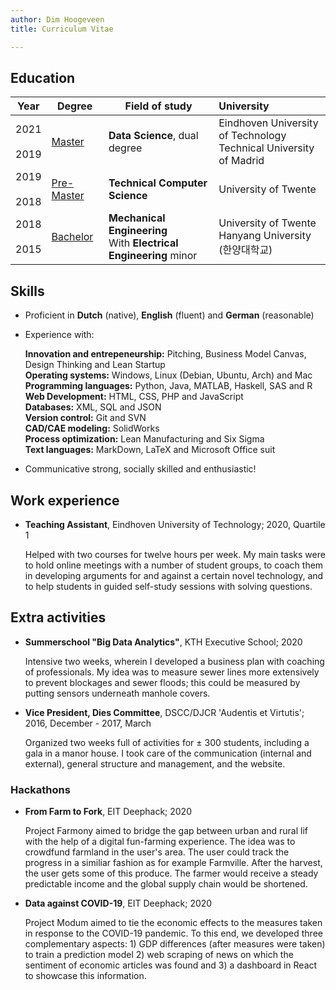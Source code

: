 ```yaml
---
author: Dim Hoogeveen
title: Curriculum Vitae

---
```


## Education

|  Year       |         Degree    |                     Field of study                                  |          University                          |
| :-----------: | ----------------- | ------------------------------------------------------------ | :----------------------------------------------------------- |
| 2021 <br> <i class="fas fa-long-arrow-alt-up"></i> <br> 2019 | <u>Master</u>     | **Data Science**, dual degree                                | Eindhoven University of Technology <br />Technical University of Madrid |
| 2019 <br> <i class="fas fa-long-arrow-alt-up" style="text-align: center;"></i> <br> 2018 | <u>Pre-Master</u> | **Technical Computer Science**                               | University of Twente                                         |
| 2018 <br> <i class="fas fa-long-arrow-alt-up" style="text-align: center;"></i> <br> 2015 | <u>Bachelor</u>   | **Mechanical Engineering**<br />With **Electrical Engineering** minor | University of Twente<br />Hanyang University (한양대학교)    |

## Skills

- Proficient in **Dutch** (native), **English** (fluent) and **German** (reasonable)

- Experience with:
  <p class="skill"><b>Innovation and entrepeneurship:</b> Pitching, Business Model Canvas, Design Thinking and Lean Startup <br>
  <b>Operating systems:</b> Windows, Linux (Debian, Ubuntu, Arch) and Mac <br>
  <b>Programming languages:</b> Python, Java, MATLAB, Haskell,  SAS and R <br>
  <b>Web Development:</b> HTML, CSS, PHP and JavaScript <br>
  <b>Databases:</b> XML, SQL and JSON <br>
  <b>Version control:</b> Git and SVN <br>
  <b>CAD/CAE modeling:</b> SolidWorks <br>
  <b>Process optimization:</b> Lean Manufacturing and Six Sigma <br>
  <b>Text languages:</b> MarkDown, LaTeX and Microsoft Office suit</p>

- Communicative  strong, socially skilled and enthusiastic! 

## Work experience

 - **Teaching Assistant**, Eindhoven University of Technology;  2020, Quartile 1 <br>
    <p class="text_experience">Helped with two courses for twelve hours per week. My main tasks were to hold online meetings with a number of student groups,  to coach them in developing arguments for and against a certain novel technology, and to help students in guided self-study sessions with solving questions. </p>


## Extra activities

- **Summerschool "Big Data Analytics"**, KTH Executive School; 2020 <br>
  <p class="text_activity">Intensive two weeks, wherein I developed a business plan with coaching of professionals. My idea was to measure sewer lines more extensively to prevent blockages and sewer floods; this could be measured by putting sensors underneath manhole covers.</p>

- **Vice President, Dies Committee**, DSCC/DJCR 'Audentis et Virtutis'; 2016, December - 2017, March <br>
  <p class="text_activity">Organized two weeks full of activities for ± 300 students, including a gala in a manor house. I took care of the communication (internal and external), general structure and management, and the website. </p>
  
### Hackathons

- **From Farm to Fork**, EIT Deephack; 2020 <br>
  <p class="text_hackathon">Project Farmony aimed to bridge the gap between urban and rural lif with the help of a digital fun-farming experience. The idea was to crowdfund farmland in the user's area. The user could track the progress in a similiar fashion as for example Farmville. After the harvest, the user gets some of this produce. The farmer would receive a steady predictable income and the global supply chain would be shortened.</p>

- **Data against COVID-19**, EIT Deephack; 2020 <br>
  <p class="text_hackathon">Project Modum aimed to tie the economic effects to the measures taken in response to the COVID-19 pandemic. To this end, we developed three complementary aspects: 1) GDP differences (after measures were taken) to train a prediction model 2) web scraping of news on which the sentiment of economic articles was found and 3) a dashboard in React to showcase this information. </p>
